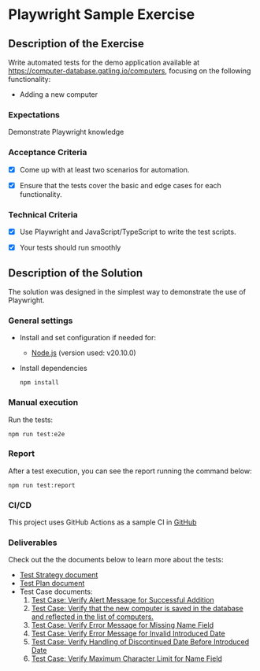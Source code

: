 # Playwright Sample Exercise


## Description of the Exercise

Write automated tests for the demo application available at <https://computer-database.gatling.io/computers>, focusing on the following functionality:

- Adding a new computer


### Expectations

Demonstrate Playwright knowledge


### Acceptance Criteria

- [X] Come up with at least two scenarios for automation.
- [X] Ensure that the tests cover the basic and edge cases for each functionality.


### Technical Criteria

- [X] Use Playwright and JavaScript/TypeScript to write the test scripts.
- [X] Your tests should run smoothly


## Description of the Solution

The solution was designed in the simplest way to demonstrate the use of Playwright.


### General settings

- Install and set configuration if needed for:
  - [Node.js](https://nodejs.org/en/download/) (version used: v20.10.0)
- Install dependencies

  ```batch
  npm install
  ```


### Manual execution

Run the tests:
  
  ```batch
  npm run test:e2e
  ```


### Report

After a test execution, you can see the report running the command below:

  ```batch
  npm run test:report
  ```


### CI/CD

This project uses GitHub Actions as a sample CI in [GitHub](https://github.com/ericrommel/playwright_sample/actions/workflows/playwright.yml)


### Deliverables

Check out the the documents below to learn more about the tests:

- [Test Strategy document](docs/test-strategy.md)
- [Test Plan document](docs/test-plan.md)
- Test Case documents:
  1. [Test Case: Verify Alert Message for Successful Addition](docs/test-cases/T001.md)
  2. [Test Case: Verify that the new computer is saved in the database and reflected in the list of computers.](docs/test-cases/T002.md)
  3. [Test Case: Verify Error Message for Missing Name Field](docs/test-cases/T003.md)
  4. [Test Case: Verify Error Message for Invalid Introduced Date](docs/test-cases/T004.md)
  5. [Test Case: Verify Handling of Discontinued Date Before Introduced Date](docs/test-cases/T005.md)
  6. [Test Case: Verify Maximum Character Limit for Name Field](docs/test-cases/T006.md)
